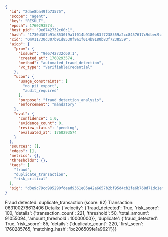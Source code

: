 ```json
{
  "id": "2dae8ba49fb73575",
  "scope": "agent",
  "key": "RESULT",
  "epoch": 1760293574,
  "host_pid": "9e6742732c60:1",
  "hash": "1730d307b91d8530f9a1f014b9180b83f7238559a2cc8457617c9dbec9cfeff9",
  "cid": "QmV11730d307b91d8530f9a1f014b9180b83f7238559",
  "aicp": {
    "prov": {
      "issuer": "9e6742732c60:1",
      "created_at": 1760293574,
      "method": "automated_fraud_detection",
      "vc_type": "VerifiableCredential"
    },
    "ucon": {
      "usage_constraints": [
        "no_pii_export",
        "audit_required"
      ],
      "purpose": "fraud_detection_analysis",
      "enforcement": "mandatory"
    },
    "eval": {
      "confidence": 1.0,
      "evidence_count": 0,
      "review_status": "pending",
      "evaluated_at": 1760293574
    }
  },
  "sources": [],
  "edges": [],
  "metrics": {},
  "thresholds": {},
  "tags": [
    "fraud",
    "duplicate_transaction",
    "risk_critical"
  ],
  "sig": "d3e9c79cd995290fdead9361e05a42a6657b2bf95d4cb2fe6b768d71dc1ef94b"
}
```

Fraud detected: duplicate_transaction (score: 92)
Transaction: 063100278613406
Details: {'velocity': {'fraud_detected': True, 'risk_score': 100, 'details': {'transaction_count': 221, 'threshold': 50, 'total_amount': 91055094, 'amount_threshold': 10000000}}, 'duplicate': {'fraud_detected': True, 'risk_score': 85, 'details': {'duplicate_count': 220, 'first_seen': 1760285765, 'matching_hash': 'bc206509fe1a9621'}}}